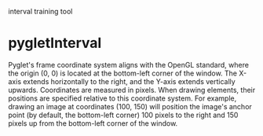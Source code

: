 interval training tool
# pygletInterval

Pyglet's frame coordinate system aligns with the OpenGL standard, where the origin (0, 0) is located at the bottom-left corner of the window. The X-axis extends horizontally to the right, and the Y-axis extends vertically upwards. Coordinates are measured in pixels. When drawing elements, their positions are specified relative to this coordinate system. For example, drawing an image at coordinates (100, 150) will position the image's anchor point (by default, the bottom-left corner) 100 pixels to the right and 150 pixels up from the bottom-left corner of the window.
